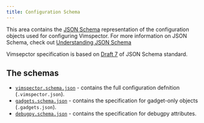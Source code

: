 ```yaml
---
title: Configuration Schema
---
```


This area contains the [JSON Schema][json-schema] representation of the
configuration objects used for configuring Vimspector. For more information on
JSON Schema, check out [Understanding JSON
Schema](http://json-schema.org/understanding-json-schema)

Vimsepctor specification  is based on [Draft 7][draft-7] of JSON Schema
standard.

## The schemas

* [`vimspector.schema.json`](vimspector.schema.json) - contains the full
  configuration defnition (`.vimspector.json`).
* [`gadgets.schema.json`](gadgets.schema.json) - contains the specification for
  gadget-only objects (`.gadgets.json`).
* [`debugpy.schema.json`](debugpy.schema.json) - contains the specification for
  debugpy attributes.

[json-schema]: http://json-schema.org
[draft-7]: https://json-schema.org/specification-links.html#draft-7
